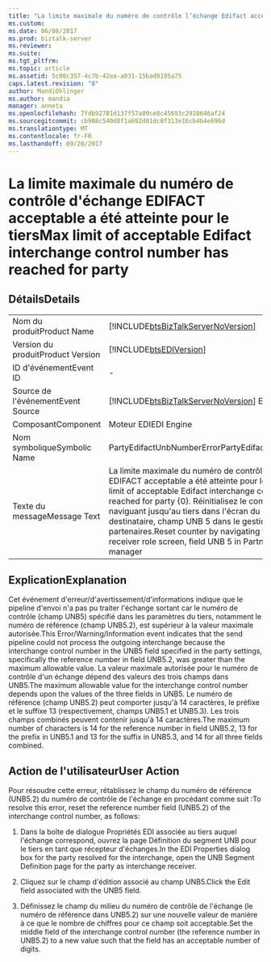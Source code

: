 ```yaml
---
title: "La limite maximale du numéro de contrôle l’échange Edifact acceptable a été atteinte pour le tiers | Documents Microsoft"
ms.custom: 
ms.date: 06/08/2017
ms.prod: biztalk-server
ms.reviewer: 
ms.suite: 
ms.tgt_pltfrm: 
ms.topic: article
ms.assetid: 5c00c357-4c7b-42ea-a031-15bad0195a75
caps.latest.revision: "8"
author: MandiOhlinger
ms.author: mandia
manager: anneta
ms.openlocfilehash: 7fdb92781d137f57a09ce8c45693c2928646af24
ms.sourcegitcommit: cb908c540d8f1a692d01dc8f313e16cb4b4e696d
ms.translationtype: MT
ms.contentlocale: fr-FR
ms.lasthandoff: 09/20/2017
---
```

# <a name="max-limit-of-acceptable-edifact-interchange-control-number-has-reached-for-party"></a><span data-ttu-id="09855-102">La limite maximale du numéro de contrôle d'échange EDIFACT acceptable a été atteinte pour le tiers</span><span class="sxs-lookup"><span data-stu-id="09855-102">Max limit of acceptable Edifact interchange control number has reached for party</span></span>
## <a name="details"></a><span data-ttu-id="09855-103">Détails</span><span class="sxs-lookup"><span data-stu-id="09855-103">Details</span></span>  
  
|||  
|-|-|  
|<span data-ttu-id="09855-104">Nom du produit</span><span class="sxs-lookup"><span data-stu-id="09855-104">Product Name</span></span>|[!INCLUDE[btsBizTalkServerNoVersion](../includes/btsbiztalkservernoversion-md.md)]|  
|<span data-ttu-id="09855-105">Version du produit</span><span class="sxs-lookup"><span data-stu-id="09855-105">Product Version</span></span>|[!INCLUDE[btsEDIVersion](../includes/btsediversion-md.md)]|  
|<span data-ttu-id="09855-106">ID d'événement</span><span class="sxs-lookup"><span data-stu-id="09855-106">Event ID</span></span>|-|  
|<span data-ttu-id="09855-107">Source de l'événement</span><span class="sxs-lookup"><span data-stu-id="09855-107">Event Source</span></span>|[!INCLUDE[btsBizTalkServerNoVersion](../includes/btsbiztalkservernoversion-md.md)]<span data-ttu-id="09855-108"> EDI</span><span class="sxs-lookup"><span data-stu-id="09855-108"> EDI</span></span>|  
|<span data-ttu-id="09855-109">Composant</span><span class="sxs-lookup"><span data-stu-id="09855-109">Component</span></span>|<span data-ttu-id="09855-110">Moteur EDI</span><span class="sxs-lookup"><span data-stu-id="09855-110">EDI Engine</span></span>|  
|<span data-ttu-id="09855-111">Nom symbolique</span><span class="sxs-lookup"><span data-stu-id="09855-111">Symbolic Name</span></span>|<span data-ttu-id="09855-112">PartyEdifactUnbNumberError</span><span class="sxs-lookup"><span data-stu-id="09855-112">PartyEdifactUnbNumberError</span></span>|  
|<span data-ttu-id="09855-113">Texte du message</span><span class="sxs-lookup"><span data-stu-id="09855-113">Message Text</span></span>|<span data-ttu-id="09855-114">La limite maximale du numéro de contrôle d'échange EDIFACT acceptable a été atteinte pour le tiers {0}.</span><span class="sxs-lookup"><span data-stu-id="09855-114">Max limit of acceptable Edifact interchange control number has reached for party {0}.</span></span> <span data-ttu-id="09855-115">Réinitialisez le compteur en naviguant jusqu'au tiers dans l'écran du rôle du destinataire, champ UNB 5 dans le gestionnaire d'accords partenaires.</span><span class="sxs-lookup"><span data-stu-id="09855-115">Reset counter by navigating to Party in receiver role screen, field UNB 5 in Partner Agreement manager</span></span>|  
  
## <a name="explanation"></a><span data-ttu-id="09855-116">Explication</span><span class="sxs-lookup"><span data-stu-id="09855-116">Explanation</span></span>  
 <span data-ttu-id="09855-117">Cet événement d'erreur/d'avertissement/d'informations indique que le pipeline d'envoi n'a pas pu traiter l'échange sortant car le numéro de contrôle (champ UNB5) spécifié dans les paramètres du tiers, notamment le numéro de référence (champ UNB5.2), est supérieur à la valeur maximale autorisée.</span><span class="sxs-lookup"><span data-stu-id="09855-117">This Error/Warning/Information event indicates that the send pipeline could not process the outgoing interchange because the interchange control number in the UNB5 field specified in the party settings, specifically the reference number in field UNB5.2, was greater than the maximum allowable value.</span></span> <span data-ttu-id="09855-118">La valeur maximale autorisée pour le numéro de contrôle d'un échange dépend des valeurs des trois champs dans UNB5.</span><span class="sxs-lookup"><span data-stu-id="09855-118">The maximum allowable value for the interchange control number depends upon the values of the three fields in UNB5.</span></span> <span data-ttu-id="09855-119">Le numéro de référence (champ UNB5.2) peut comporter jusqu'à 14 caractères, le préfixe et le suffixe 13 (respectivement, champs UNB5.1 et UNB5.3). Les trois champs combinés peuvent contenir jusqu'à 14 caractères.</span><span class="sxs-lookup"><span data-stu-id="09855-119">The maximum number of characters is 14 for the reference number in field UNB5.2, 13 for the prefix in UNB5.1 and 13 for the suffix in UNB5.3, and 14 for all three fields combined.</span></span>  
  
## <a name="user-action"></a><span data-ttu-id="09855-120">Action de l'utilisateur</span><span class="sxs-lookup"><span data-stu-id="09855-120">User Action</span></span>  
 <span data-ttu-id="09855-121">Pour résoudre cette erreur, rétablissez le champ du numéro de référence (UNB5.2) du numéro de contrôle de l'échange en procédant comme suit :</span><span class="sxs-lookup"><span data-stu-id="09855-121">To resolve this error, reset the reference number field (UNB5.2) of the interchange control number, as follows:</span></span>  
  
1.  <span data-ttu-id="09855-122">Dans la boîte de dialogue Propriétés EDI associée au tiers auquel l'échange correspond, ouvrez la page Définition du segment UNB pour le tiers en tant que récepteur d'échanges.</span><span class="sxs-lookup"><span data-stu-id="09855-122">In the EDI Properties dialog box for the party resolved for the interchange, open the UNB Segment Definition page for the party as interchange receiver.</span></span>  
  
2.  <span data-ttu-id="09855-123">Cliquez sur le champ d'édition associé au champ UNB5.</span><span class="sxs-lookup"><span data-stu-id="09855-123">Click the Edit field associated with the UNB5 field.</span></span>  
  
3.  <span data-ttu-id="09855-124">Définissez le champ du milieu du numéro de contrôle de l'échange (le numéro de référence dans UNB5.2) sur une nouvelle valeur de manière à ce que le nombre de chiffres pour ce champ soit acceptable.</span><span class="sxs-lookup"><span data-stu-id="09855-124">Set the middle field of the interchange control number (the reference number in UNB5.2) to a new value such that the field has an acceptable number of digits.</span></span>